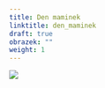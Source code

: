 ```yaml
---
title: Den maminek
linktitle: den_maminek
draft: true
obrazek: ""
weight: 1
---
```

![](/assets/media/den_matek.png)